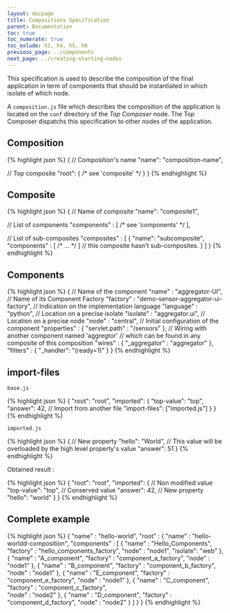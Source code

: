 ```yaml
---
layout: docpage
title: Compositions Specification
parent: Documentation
toc: true
toc_numerate: true
toc_exlude: h1, h4, h5, h6
previous_page: ../components
next_page: ../creating-starting-nodes
---
```


This specification is used to describe the composition of the final application in term of components that should be instantiated in which isolate of which node.

A `composition.js` file which describes the composition of the application is located on the `conf` directory of the *Top Composer* node. The Top Composer dispatchs this specification to other nodes of the application.    

## Composition

{% highlight json %}
{
  // Composition's name
  "name": "composition-name",
 
  // Top composite
  "root": { /* see 'composite' */ }
}
{% endhighlight %}

## Composite

{% highlight json %}
{
  // Name of composite
  "name": "composite1",
 
  // List of components
  "components" : [ /* see 'components' */ ],
 
  // List of sub-composites
  "composites" : [
     {
       "name": "subcomposite",
       "components" : [ /* ... */ ]
       // this composite hasn't sub-composites.
     }
  ]
}
{% endhighlight %}

## Components

{% highlight json %}
{
  // Name of the component
  "name" : "aggregator-UI",
  // Name of its Component Factory
  "factory" : "demo-sensor-aggregator-ui-factory",
  // Indication on the implementation language
  "language" : "python",
  // Location on a precise isolate
  "isolate" : "aggregator.ui",
  // Location on a precise node
  "node" : "central",
  // Initial configuration of the component
  "properties" : {
    "servlet.path" : "/sensors"
  },
  // Wiring with another component named 'aggregtor' 
  // which can be found in any composite of this composition
  "wires" : {
    "_aggregator" : "aggregator"
  },
  "filters" : {
    "_handler": "(ready=1)"
  }
}
{% endhighlight %}


## import-files

`base.js`

{% highlight json %}
{
  "root": "root",
  "imported": {
    "top-value": "top",
    "answer": 42,
    // Import from another file
    "import-files": ["imported.js"]
  }
}
{% endhighlight %}

`imported.js`

{% highlight json %}
{
  // New property
  "hello": "World",
  // This value will be overloaded by the high level property's value
  "answer": 51
}
{% endhighlight %}

Obtained result : 

{% highlight json %}
{
  "root": "root",
  "imported": {
    // Non modified value
    "top-value": "top",
    // Conserved value
    "answer": 42,
    // New property
    "hello": "world"
  }
}
{% endhighlight %}


## Complete example

{% highlight json %}
{
  "name" : "hello-world",
  "root" : {
    "name" : "hello-worldd-composition",
    "components" : [ 
      {
        "name" : "Hello_Components",
        "factory" : "hello_components_factory",
        "node" : "node1",
        "isolate": "web"
      }, {
        "name" : "A_component",
        "factory" : "component_a_factory",
        "node" : "node1"
      }, {
        "name" : "B_component",
        "factory" : "component_b_factory",
        "node" : "node1"
      }, {
        "name" : "E_component",
        "factory" : "component_e_factory",
        "node" : "node1"
      }, {
        "name" : "C_component",
        "factory" : "component_c_factory",        
        "node" : "node2"
      }, {
        "name" : "D_component",
        "factory" : "component_d_factory",
        "node" : "node2"
      }
    ]
  }
}
{% endhighlight %}